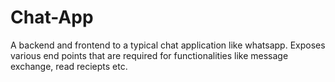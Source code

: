 # Chat-App

A backend and frontend to a typical chat application like whatsapp. Exposes various end points that are required for functionalities like message exchange, read reciepts etc.
